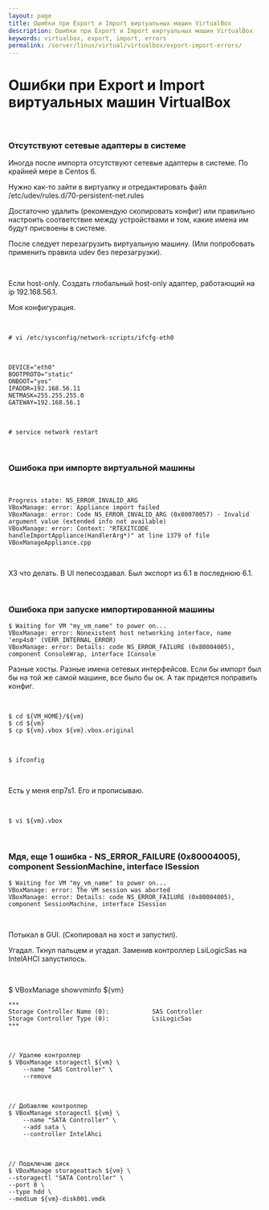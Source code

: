 ```yaml
---
layout: page
title: Ошибки при Export и Import виртуальных машин VirtualBox
description: Ошибки при Export и Import виртуальных машин VirtualBox
keywords: virtualbox, export, import, errors
permalink: /server/linux/virtual/virtualbox/export-import-errors/
---
```


# Ошибки при Export и Import виртуальных машин VirtualBox

<br/>

### Отсутствуют сетевые адаптеры в системе

Иногда после импорта отсутствуют сетевые адаптеры в системе.
По крайней мере в Centos 6.

Нужно как-то зайти в виртуалку и отредактировать файл /etc/udev/rules.d/70-persistent-net.rules

Достаточно удалить (рекомендую скопировать конфиг) или правильно настроить соответствие между устройствами и том, какие имена им будут присвоены в системе.

После следует перезагрузить виртуальную машину. (Или попробовать применить правила udev без перезагрузки).

<br/>

Если host-only.
Создать глобальный host-only адаптер, работающий на ip 192.168.56.1.

Моя конфигурация.

<br/>

```
# vi /etc/sysconfig/network-scripts/ifcfg-eth0
```

<br/>

```
DEVICE="eth0"
BOOTPROTO="static"
ONBOOT="yes"
IPADDR=192.168.56.11
NETMASK=255.255.255.0
GATEWAY=192.168.56.1
```

<br/>

```
# service network restart
```

<br/>

### Ошибока при импорте виртуальной машины

<br/>

```
Progress state: NS_ERROR_INVALID_ARG
VBoxManage: error: Appliance import failed
VBoxManage: error: Code NS_ERROR_INVALID_ARG (0x80070057) - Invalid argument value (extended info not available)
VBoxManage: error: Context: "RTEXITCODE handleImportAppliance(HandlerArg*)" at line 1379 of file VBoxManageAppliance.cpp
```

<br/>

ХЗ что делать. В UI пепесоздавал. Был экспорт из 6.1 в последнюю 6.1.

<br/>

### Ошибока при запуске импортированной машины

```
$ Waiting for VM "my_vm_name" to power on...
VBoxManage: error: Nonexistent host networking interface, name 'enp4s0' (VERR_INTERNAL_ERROR)
VBoxManage: error: Details: code NS_ERROR_FAILURE (0x80004005), component ConsoleWrap, interface IConsole
```

Разные хосты. Разные имена сетевых интерфейсов. Если бы импорт был бы на той же самой машине, все было бы ок. А так придется поправить конфиг.

<br/>

```
$ cd ${VM_HOME}/${vm}
$ cd ${vm}
$ cp ${vm}.vbox ${vm}.vbox.original
```

<br/>

```
$ ifconfig
```

<br/>

Есть у меня enp7s1. Его и прописываю.

<br/>

```
$ vi ${vm}.vbox
```

<br/>

### Мдя, еще 1 ошибка - NS_ERROR_FAILURE (0x80004005), component SessionMachine, interface ISession

```
$ Waiting for VM "my_vm_name" to power on...
VBoxManage: error: The VM session was aborted
VBoxManage: error: Details: code NS_ERROR_FAILURE (0x80004005), component SessionMachine, interface ISession
```

<br/>

Потыкал в GUI. (Скопировал на хост и запустил).

Угадал. Ткнул пальцем и угадал. Заменив контроллер LsiLogicSas на IntelAHCI запустилось.

<br/>

$ VBoxManage showvminfo ${vm}

```
***
Storage Controller Name (0):            SAS Controller
Storage Controller Type (0):            LsiLogicSas
***
```

<br/>

```
// Удаляю контроллер
$ VBoxManage storagectl ${vm} \
    --name "SAS Controller" \
    --remove
```

<br/>

```
// Добавляю контроллер
$ VBoxManage storagectl ${vm} \
    --name "SATA Controller" \
    --add sata \
    --controller IntelAhci
```

<br/>

```
// Подключаю диск
$ VBoxManage storageattach ${vm} \
--storagectl "SATA Controller" \
--port 0 \
--type hdd \
--medium ${vm}-disk001.vmdk
```
